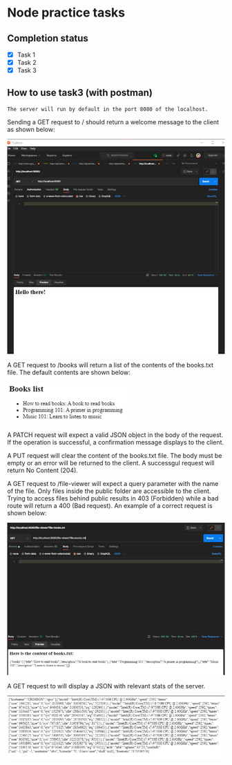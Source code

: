 # Node practice tasks

## Completion status

- [X] Task 1
- [X] Task 2
- [X] Task 3

## How to use task3 (with postman)

    The server will run by default in the port 8080 of the localhost.

Sending a GET request to / should return a welcome message to the client as shown below:

![welcome page](./resources/welcomePage.PNG)

A GET request to /books will return a list of the contents of the books.txt file. The default contents are shown below:

![default book list](./resources/defaultBooks.PNG)

A PATCH request will expect a valid JSON object in the body of the request. If the operation is successful, a confirmation message displays to the client.

A PUT request will clear the content of the books.txt file. The body must be empty or an error will be returned to the client. A successgul request will return No Content (204).

A GET request to /file-viewer will expect a query parameter with the name of the file. Only files inside the public folder are accessible to the client. Trying to access files behind public results in 403 (Forbidden) while a bad route will return a 400 (Bad request). An example of a correct request is shown below:

![file viewer correct](./resources/fileViewer.PNG)

A GET request to will display a JSON with relevant stats of the server.

![file viewer correct](./resources/serverStats.PNG)
